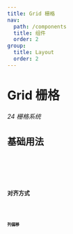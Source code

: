 ```yaml
---
title: Grid 栅格
nav:
  path: /components
  title: 组件
  order: 2
group:
  title: Layout
  order: 2
---
```


# Grid 栅格

###### 24 栅格系统

## 基础用法

<code src="./demo/basic.tsx" />

<code src="./demo/gutter.tsx" />
<code src="./demo/wrap.tsx" />

## 对齐方式

<code src="./demo/align.tsx" />
<code src="./demo/justify.tsx" />

## 列偏移

<code src="./demo/offset.tsx" />
<API src="./index.tsx"></API>
